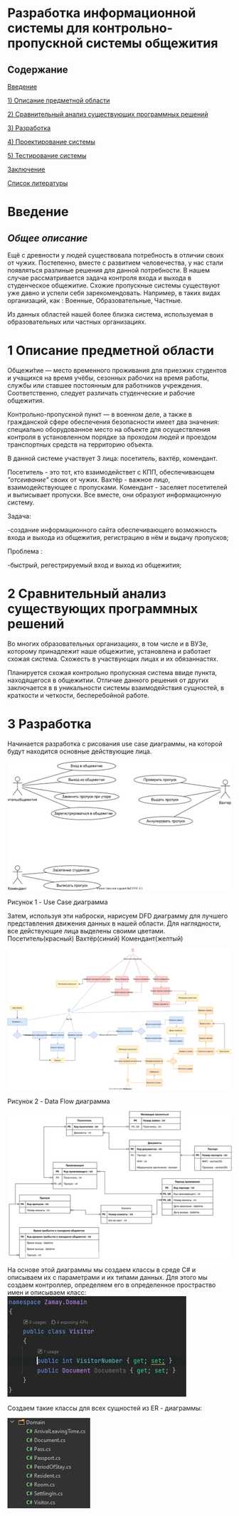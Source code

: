 # Разработка информационной системы для контрольно-пропускной системы общежития

## Содержание

[Введение](#introdution)

[1) Описание предметной области](#domainDescription)

[2) Сравнительный анализ существующих программных решений](#existSoftware)

[3) Разработка](#Development)

[4) Проектирование системы](#Systemdesign)

[5) Тестирование системы](#Checkingandtestingthesystem)

[Заключение](#Conclusion)

[Список литературы](#Listofliterature)

<a name="introdution"/>

# Введение

## *Общее описание*

Ещё с древности у людей существовала потребность в отличии своих от чужих. Постепенно, вместе с развитием человечества,
у нас стали появляться разлиные решения для данной потребности. В нашем случае рассматривается задача контроля входа и
выхода в студенческое общежитие. Схожие пропускные системы существуют уже давно и успели себя зарекомендовать. Например,
в таких видах организаций, как : Военные, Образовательные, Частные.

Из данных областей нашей более близка система, используемая в образовательных или частных организациях.

<a name="domainDescription"/>

# 1 Описание предметной области

Общежи́тие — место временного проживания для приезжих студентов и учащихся на время учёбы, сезонных рабочих на время
работы, службы или ставшее постоянным для работников учреждения. Соответственно, следует различать студенческие и
рабочие общежития.

Контрольно-пропускной пункт — в военном деле, а также в гражданской сфере обеспечения безопасности имеет два значения:
специально оборудованное место на объекте для осуществления контроля в установленном порядке за проходом людей и
проездом транспортных средств на территорию объекта.

В данной системе участвует 3 лица: посетитель, вахтёр, комендант.

Посетитель - это тот, кто взаимодействет с КПП, обеспечивающем *"отсеивание"* своих от чужих. Вахтёр - важное лицо,
взаимодействующее с пропусками. Комендант - заселяет посетителей и выписывает пропуски. Все вместе, они образуют
информационную систему.

Задача:

-создание информационного сайта обеспечивающего возможность входа и выхода из общежития, регистрацию в нём и выдачу
пропусков;

Проблема :

-быстрый, регестрируемый вход и выход из общежития;

<a name="existSoftware"/>

# 2 Сравнительный анализ существующих программных решений

Во многих образовательных организациях, в том числе и в ВУЗе, которому принадлежит наше общежитие, установлена и
работает схожая система. Схожесть в участвующих лицах и их обязаннастях.

Планируется схожая контрольно пропускная система ввиде пункта, находящегося в общежитии. Отличие данного решения от
других заключается в в уникальности системы взаимодействия сущностей, в краткости и четкости, бесперебойной работе.

<a name="Development"/>

# 3 Разработка

Начинается разработка с рисования use case диаграммы, на которой будут находится основные действующие лица.

![image](https://github.com/jsfrau/Zamay/blob/main/Pictures/UseCase.drawio.svg)

Рисунок 1 - Use Case диаграмма

Затем, используя эти наброски, нарисуем DFD диаграмму для лучшего представления движения данных в нашей области. Для
наглядности, все действующие лица выделены своими цветами. Посетитель(красный) Вахтёр(синий) Комендант(желтый)

![image](https://github.com/jsfrau/Zamay/blob/main/Pictures/KPP_DFD.drawio.svg)

Рисунок 2 - Data Flow диаграмма

![image](https://github.com/jsfrau/Zamay/blob/main/Pictures/KPP_ER.svg)

На основе этой диаграммы мы создаем классы в среде C# и описываем их с параметрами и их типами данных. Для этого мы
создаем контроллер, определяем его в определенное простраство имен и описываем класс:
![img_1.png](img_1.png)

Создаем такие классы для всех сущностей из ER - диаграммы:

![img.png](img.png)
